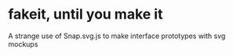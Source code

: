 # fakeit, until you make it
A strange use of Snap.svg.js to make interface prototypes with svg mockups

